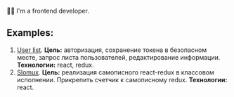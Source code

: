 👋🏼 I'm a frontend developer.

## Examples:

1. [User list](https://github.com/fedkam/test-get-list-users). **Цель:** авторизация, сохранение токена в безопасном месте, запрос листа пользователей, редактирование информации. **Технологии:** react, redux.
2. [Slomux](https://github.com/fedkam/test-slomux). **Цель:** реализация самописного react-redux в классовом исполнении. Прикрепить счетчик к самописному redux. **Технологии:** react.
